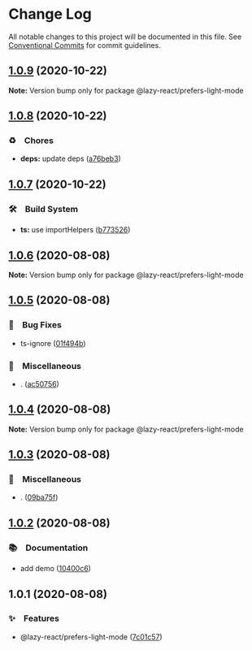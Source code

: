 # Change Log

All notable changes to this project will be documented in this file.
See [Conventional Commits](https://conventionalcommits.org) for commit guidelines.

## [1.0.9](https://github.com/bluelovers/ws-react/compare/@lazy-react/prefers-light-mode@1.0.8...@lazy-react/prefers-light-mode@1.0.9) (2020-10-22)

**Note:** Version bump only for package @lazy-react/prefers-light-mode





## [1.0.8](https://github.com/bluelovers/ws-react/compare/@lazy-react/prefers-light-mode@1.0.7...@lazy-react/prefers-light-mode@1.0.8) (2020-10-22)


### ♻️　Chores

* **deps:** update deps ([a76beb3](https://github.com/bluelovers/ws-react/commit/a76beb37961f79e1f21a0a53f8845c1f5a28a698))





## [1.0.7](https://github.com/bluelovers/ws-react/compare/@lazy-react/prefers-light-mode@1.0.6...@lazy-react/prefers-light-mode@1.0.7) (2020-10-22)


### 🛠　Build System

* **ts:** use importHelpers ([b773526](https://github.com/bluelovers/ws-react/commit/b7735267ce68e73a469feb384ac9ef7982ab741b))





## [1.0.6](https://github.com/bluelovers/ws-react/compare/@lazy-react/prefers-light-mode@1.0.5...@lazy-react/prefers-light-mode@1.0.6) (2020-08-08)

**Note:** Version bump only for package @lazy-react/prefers-light-mode





## [1.0.5](https://github.com/bluelovers/ws-react/compare/@lazy-react/prefers-light-mode@1.0.4...@lazy-react/prefers-light-mode@1.0.5) (2020-08-08)


### 🐛　Bug Fixes

* ts-ignore ([01f494b](https://github.com/bluelovers/ws-react/commit/01f494b66da1ac892475e928e416c27078f21bc8))


### 🔖　Miscellaneous

* . ([ac50756](https://github.com/bluelovers/ws-react/commit/ac507565e6101828049c7787c14f1f88d8ff1824))





## [1.0.4](https://github.com/bluelovers/ws-react/compare/@lazy-react/prefers-light-mode@1.0.3...@lazy-react/prefers-light-mode@1.0.4) (2020-08-08)

**Note:** Version bump only for package @lazy-react/prefers-light-mode





## [1.0.3](https://github.com/bluelovers/ws-react/compare/@lazy-react/prefers-light-mode@1.0.2...@lazy-react/prefers-light-mode@1.0.3) (2020-08-08)


### 🔖　Miscellaneous

* . ([09ba75f](https://github.com/bluelovers/ws-react/commit/09ba75ffd9f8adeec1e75ff225f9a9bfe5735123))





## [1.0.2](https://github.com/bluelovers/ws-react/compare/@lazy-react/prefers-light-mode@1.0.1...@lazy-react/prefers-light-mode@1.0.2) (2020-08-08)


### 📚　Documentation

* add demo ([10400c6](https://github.com/bluelovers/ws-react/commit/10400c66c17f5bfa6d7db61ba5dc735b2dc5f930))





## 1.0.1 (2020-08-08)


### ✨　Features

* @lazy-react/prefers-light-mode ([7c01c57](https://github.com/bluelovers/ws-react/commit/7c01c57a61dd053e39f7186296d6b460c59e68c6))
